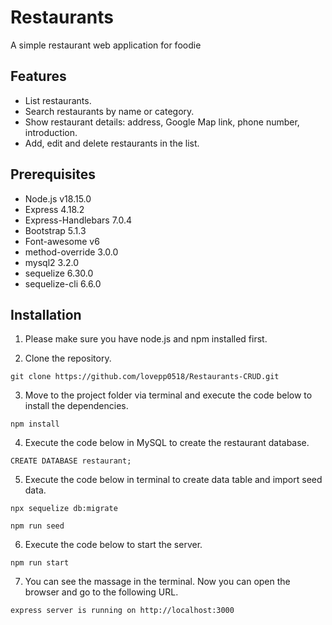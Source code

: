 # Restaurants
A simple restaurant web application for foodie

## Features
- List restaurants.
- Search restaurants by name or category.
- Show restaurant details: address, Google Map link, phone number, introduction.
- Add, edit and delete restaurants in the list.

## Prerequisites

- Node.js v18.15.0
- Express 4.18.2
- Express-Handlebars 7.0.4
- Bootstrap 5.1.3
- Font-awesome v6
- method-override 3.0.0
- mysql2 3.2.0
- sequelize 6.30.0
- sequelize-cli 6.6.0

## Installation

1. Please make sure you have node.js and npm installed first.

2. Clone the repository.

```
git clone https://github.com/lovepp0518/Restaurants-CRUD.git
```

3. Move to the project folder via terminal and execute the code below to install the dependencies.

```
npm install
```

4. Execute the code below in MySQL to create the restaurant database.

```
CREATE DATABASE restaurant;
```

5. Execute the code below in terminal to create data table and import seed data.

```
npx sequelize db:migrate
```
```
npm run seed
```

6. Execute the code below to start the server.

```
npm run start
```

7. You can see the massage in the terminal. Now you can open the browser and go to the following URL.

```
express server is running on http://localhost:3000
```
